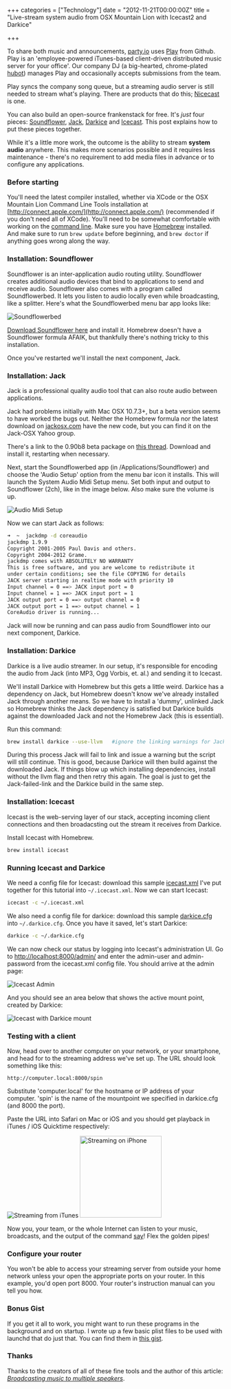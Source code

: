 +++
categories = ["Technology"]
date = "2012-11-21T00:00:00Z"
title = "Live-stream system audio from OSX Mountain Lion with Icecast2 and Darkice"

+++

To share both music and announcements, [party.io](http://party.io) uses [Play](https://github.com/play/play) from Github. Play is an 'employee-powered iTunes-based client-driven distributed music server for your office'.
Our company DJ (a big-hearted, chrome-plated [hubot](http://hubot.github.com/)) manages Play and occasionally accepts submissions from the team.

Play syncs the company song queue, but a streaming audio server is still needed to stream what's playing. There are products that do this; [Nicecast](http://www.rogueamoeba.com/nicecast/) is one.

You can also build an open-source frankenstack for free. It's *just* four pieces: [Soundflower](http://cycling74.com/products/soundflower/), [Jack](http://jackaudio.org/), [Darkice](http://darkice.org/) and [Icecast](http://www.icecast.org/).
This post explains how to put these pieces together.

While it's a little more work, the outcome is the ability to stream **system audio** anywhere.
This makes more scenarios possible and it requires less maintenance - there's no
requirement to add media files in advance or to configure any applications.

### Before starting
You'll need the latest compiler installed, whether via XCode or the OSX Mountain Lion Command Line Tools installation at [http://connect.apple.com/](http://connect.apple.com/) (recommended if you don't need all of XCode). You'll need to be somewhat comfortable with working on the [command line](http://en.wikipedia.org/wiki/In_the_Beginning..._Was_the_Command_Line).
Make sure you have [Homebrew](http://mxcl.github.com/homebrew/) installed. And make sure to run `brew update` before beginning, and `brew doctor` if anything goes wrong along the way.

### Installation: Soundflower
Soundflower is an inter-application audio routing utility. Soundflower creates additional audio devices that bind to applications to send and receive audio.
Soundflower also comes with a program called Soundflowerbed. It lets you listen to audio locally even while broadcasting, like a splitter. Here's what the Soundflowerbed menu bar app looks like:

![Soundflowerbed](/images/soundflowerbed.png "Soundflowerbed and JackRouter in the menu bar")

[Download Soundflower here](http://cycling74.com/soundflower-landing-page/) and install it. Homebrew doesn't have a Soundflower formula AFAIK, but thankfully there's nothing tricky to this installation.

Once you've restarted we'll install the next component, Jack.

### Installation: Jack
Jack is a professional quality audio tool that can also route audio between applications.

Jack had problems initially with Mac OSX 10.7.3+, but a beta version seems to have worked the bugs out. Neither the Homebrew formula nor the latest download on [jackosx.com](http://www.jackosx.com/download.html) have the new code, but you can find it on the Jack-OSX Yahoo group.

There's a link to the 0.90b8 beta package on [this thread](http://tech.groups.yahoo.com/group/jackosx/message/3945). Download and install it, restarting when necessary.

Next, start the Soundflowerbed app (in /Applications/Soundflower) and choose the 'Audio Setup' option from the menu bar icon it installs. This will launch the System Audio Midi Setup menu. Set both input and output to Soundflower (2ch), like in the image below. Also make sure the volume is up.

![Audio Midi Setup](/images/audiomidisetup.png "Audio Midi Setup")

Now we can start Jack as follows:

``` bash
➜  ~  jackdmp -d coreaudio
jackdmp 1.9.9
Copyright 2001-2005 Paul Davis and others.
Copyright 2004-2012 Grame.
jackdmp comes with ABSOLUTELY NO WARRANTY
This is free software, and you are welcome to redistribute it
under certain conditions; see the file COPYING for details
JACK server starting in realtime mode with priority 10
Input channel = 0 ==> JACK input port = 0
Input channel = 1 ==> JACK input port = 1
JACK output port = 0 ==> output channel = 0
JACK output port = 1 ==> output channel = 1
CoreAudio driver is running...
```

Jack will now be running and can pass audio from Soundflower into our next component, Darkice.

### Installation: Darkice
Darkice is a live audio streamer. In our setup, it's responsible for encoding the audio from Jack (into MP3, Ogg Vorbis, et. al.) and sending it to Icecast.

We'll install Darkice with Homebrew but this gets a little weird. Darkice has a dependency on Jack, but Homebrew doesn't
know we've already installed Jack through another means. So we have to install a 'dummy', unlinked Jack so Homebrew
thinks the Jack dependency is satisfied but Darkice builds against the downloaded Jack and not the Homebrew Jack (this is essential).

Run this command:

``` bash
brew install darkice --use-llvm   #ignore the linking warnings for Jack - Darkice must complete without Jack linked!
```

During this process Jack will fail to link and issue a warning but the script will still continue. This is good, because Darkice will then build against the downloaded Jack. If things blow up which installing dependencies, install without the llvm flag and then retry this again. The goal is just to get the Jack-failed-link and the Darkice build in the same step.

### Installation: Icecast
Icecast is the web-serving layer of our stack, accepting incoming client connections and then broadacsting out the stream it receives from Darkice.

Install Icecast with Homebrew.

``` bash
brew install icecast
```

### Running Icecast and Darkice
We need a config file for Icecast: download this sample [icecast.xml](/images/icecast.xml) I've put together for this tutorial into `~/.icecast.xml`. Now we can start Icecast:

``` bash
icecast -c ~/.icecast.xml
```

We also need a config file for darkice: download this sample [darkice.cfg](/images/darkice.cfg) into `~/.darkice.cfg`. Once you have it saved, let's start Darkice:

``` bash
darkice -c ~/.darkice.cfg
```

We can now check our status by logging into Icecast's administration UI. Go to [http://localhost:8000/admin/](http://localhost:8000/admin/) and enter the admin-user and admin-password from the icecast.xml config file. You should arrive at the admin page:

![Icecast Admin](/images/icecast.png "Icecast")

And you should see an area below that shows the active mount point, created by Darkice:

![Icecast with Darkice mount](/images/dubspin.png "Icecast mount")

### Testing with a client
Now, head over to another computer on your network, or your smartphone, and head for to the streaming address we've set up. The URL should look something like this:

```
http://computer.local:8000/spin
```

Substitute 'computer.local' for the hostname or IP address of your computer. 'spin' is the name of the mountpoint we specified in darkice.cfg (and 8000 the port).

Paste the URL into Safari on Mac or iOS and you should get playback in iTunes / iOS Quicktime respectively:

![Streaming from iTunes](/images/itunes.png "Streaming on iTunes")
<img src="/images/iphone.png" style="width: 190px" alt="Streaming on iPhone">

Now you, your team, or the whole Internet can listen to your music, broadcasts, and the output of the command [say](http://developer.apple.com/library/mac/#documentation/Darwin/Reference/ManPages/man1/say.1.html)! Flex the golden pipes!

### Configure your router
You won't be able to access your streaming server from outside your home network unless your open the appropriate ports on your router. In this example, you'd open port 8000. Your router's instruction manual can you tell you how.

### Bonus Gist
If you get it all to work, you might want to run these programs in the background and on startup. I wrote up a few basic plist files to be used with launchd that do just that. You can find them in [this gist](https://gist.github.com/4126599).

### Thanks
Thanks to the creators of all of these fine tools and the author of this article: *[Broadcasting music to multiple speakers](http://www.dudek.org/blog/140)*.
